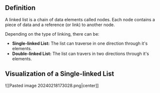  
## Definition
A linked list is a chain of data elements called nodes. Each node contains a piece of data and a reference (or link) to another node.   
  
Depending on the type of linking, there can be:
- **Single-linked List:** The list can traverse in one direction through it's elements. 
- **Double-linked List:** The list can travers in two directions through it's elements. 

## Visualization of a Single-linked List
![[Pasted image 20240218173028.png|center]]



